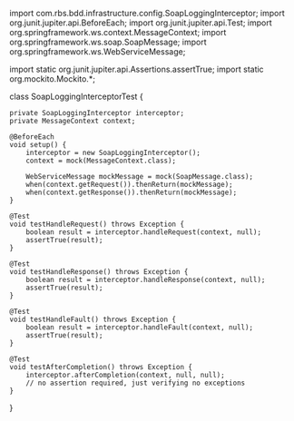 import com.rbs.bdd.infrastructure.config.SoapLoggingInterceptor;
import org.junit.jupiter.api.BeforeEach;
import org.junit.jupiter.api.Test;
import org.springframework.ws.context.MessageContext;
import org.springframework.ws.soap.SoapMessage;
import org.springframework.ws.WebServiceMessage;

import static org.junit.jupiter.api.Assertions.assertTrue;
import static org.mockito.Mockito.*;

class SoapLoggingInterceptorTest {

    private SoapLoggingInterceptor interceptor;
    private MessageContext context;

    @BeforeEach
    void setup() {
        interceptor = new SoapLoggingInterceptor();
        context = mock(MessageContext.class);

        WebServiceMessage mockMessage = mock(SoapMessage.class);
        when(context.getRequest()).thenReturn(mockMessage);
        when(context.getResponse()).thenReturn(mockMessage);
    }

    @Test
    void testHandleRequest() throws Exception {
        boolean result = interceptor.handleRequest(context, null);
        assertTrue(result);
    }

    @Test
    void testHandleResponse() throws Exception {
        boolean result = interceptor.handleResponse(context, null);
        assertTrue(result);
    }

    @Test
    void testHandleFault() throws Exception {
        boolean result = interceptor.handleFault(context, null);
        assertTrue(result);
    }

    @Test
    void testAfterCompletion() throws Exception {
        interceptor.afterCompletion(context, null, null);
        // no assertion required, just verifying no exceptions
    }
}
